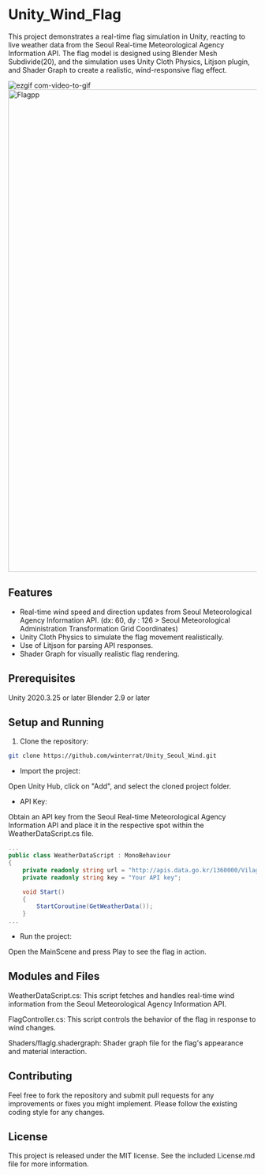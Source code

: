 # Unity_Wind_Flag

This project demonstrates a real-time flag simulation in Unity, reacting to live weather data from the Seoul Real-time Meteorological Agency Information API. 
The flag model is designed using Blender Mesh Subdivide(20), and the simulation uses Unity Cloth Physics, Litjson plugin, and Shader Graph to create a realistic, wind-responsive flag effect.

![ezgif com-video-to-gif](https://github.com/WinterRat/Unity_Wind_Flag/assets/126951066/9947053c-e96f-4198-811f-ea6e0a615f4f)
<img width="977" alt="Flagpp" src="https://github.com/WinterRat/Unity_Wind_Flag/assets/126951066/80c7720e-c5ec-4486-ac51-2130f74200ab">


## Features
- Real-time wind speed and direction updates from Seoul Meteorological Agency Information API. (dx: 60, dy : 126 > Seoul Meteorological Administration Transformation Grid Coordinates)
- Unity Cloth Physics to simulate the flag movement realistically.
- Use of Litjson for parsing API responses.
- Shader Graph for visually realistic flag rendering.

## Prerequisites
Unity 2020.3.25 or later
Blender 2.9 or later

## Setup and Running
1. Clone the repository:

```bash
git clone https://github.com/winterrat/Unity_Seoul_Wind.git
```
- Import the project:

Open Unity Hub, click on "Add", and select the cloned project folder.

- API Key:

Obtain an API key from the Seoul Real-time Meteorological Agency Information API and place it in the respective spot within the WeatherDataScript.cs file.
```cs
...
public class WeatherDataScript : MonoBehaviour
{
    private readonly string url = "http://apis.data.go.kr/1360000/VilageFcstInfoService_2.0/getUltraSrtNcst";
    private readonly string key = "Your API key";

    void Start()
    {
        StartCoroutine(GetWeatherData());
    }
...
``` 

- Run the project:

Open the MainScene and press Play to see the flag in action.

## Modules and Files
WeatherDataScript.cs: This script fetches and handles real-time wind information from the Seoul Meteorological Agency Information API.

FlagController.cs: This script controls the behavior of the flag in response to wind changes.

Shaders/flaglg.shadergraph: Shader graph file for the flag's appearance and material interaction.

## Contributing
Feel free to fork the repository and submit pull requests for any improvements or fixes you might implement. Please follow the existing coding style for any changes.

## License
This project is released under the MIT license. See the included License.md file for more information.

